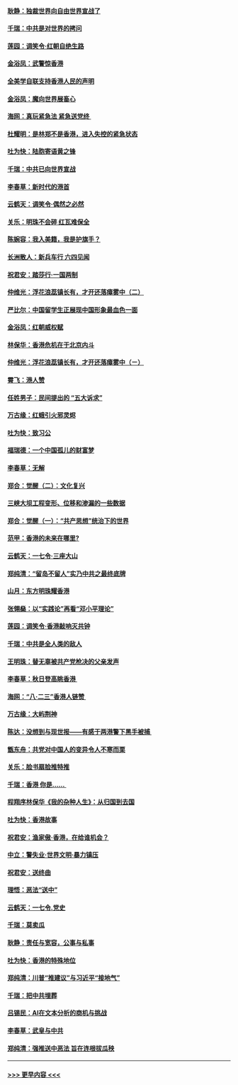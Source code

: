 #### [耿静：独裁世界向自由世界宣战了](../pages/nsc993/n11494190.md?t=09021911) 
#### [千瑞：中共是对世界的拷问](../pages/nsc993/n11493021.md?t=09021911) 
#### [莲园：调笑令‧红朝自绝生路](../pages/nsc993/n11493011.md?t=09021911) 
#### [金浴凤：武警惊香港](../pages/nsc993/n11492994.md?t=09021911) 
#### [全美学自联支持香港人民的声明](../pages/nsc993/n11492630.md?t=09021911) 
#### [金浴凤：魔向世界展畜心](../pages/nsc993/n11492599.md?t=09021911) 
#### [海网：真玩紧急法 紧急送党终 ](../pages/nsc993/n11492535.md?t=09021911) 
#### [杜耀明：是林郑不是香港，进入失控的紧急状态](../pages/nsc993/n11491420.md?t=09021911) 
#### [吐为快：陆胞寄语黄之锋](../pages/nsc993/n11491117.md?t=09021911) 
#### [千瑞：中共已向世界宣战](../pages/nsc993/n11490123.md?t=09021911) 
#### [李春草：新时代的港首](../pages/nsc993/n11489864.md?t=09021911) 
#### [云鹤天：调笑令·偶然之必然](../pages/nsc993/n11489701.md?t=09021911) 
#### [关乐：明珠不会碎 红瓦难保全](../pages/nsc993/n11489647.md?t=09021911) 
#### [陈婉容：我入美籍，我是护旗手？](../pages/nsc993/n11487908.md?t=09021911) 
#### [长洲散人：新兵车行 六四见闻](../pages/nsc993/n11487729.md?t=09021911) 
#### [祝君安：踏莎行‧一国两制](../pages/nsc993/n11487699.md?t=09021911) 
#### [仲维光：浮花浪蕊镇长有，才开还落瘴雾中（二）](../pages/nsc993/n11483286.md?t=09021911) 
#### [严比尔：中国留学生正展现中国形象最血色一面](../pages/nsc993/n11485145.md?t=09021911) 
#### [金浴凤：红朝威权赋](../pages/nsc993/n11485191.md?t=09021911) 
#### [林保华：香港危机在于北京内斗](../pages/nsc993/n11484593.md?t=09021911) 
#### [仲维光：浮花浪蕊镇长有，才开还落瘴雾中（ㄧ）](../pages/nsc993/n11483259.md?t=09021911) 
#### [霄飞：港人赞](../pages/nsc993/n11482957.md?t=09021911) 
#### [任姓男子：民间提出的 “五大诉求”](../pages/nsc993/n11482897.md?t=09021911) 
#### [万古缘：红蛾引火邪灵烬](../pages/nsc993/n11482886.md?t=09021911) 
#### [吐为快：致习公](../pages/nsc993/n11482867.md?t=09021911) 
#### [福瑞德：一个中国孤儿的财富梦](../pages/nsc993/n11482817.md?t=09021911) 
#### [李春草：无解](../pages/nsc993/n11482791.md?t=09021911) 
#### [郑合：觉醒（二）：文化复兴](../pages/nsc993/n11478025.md?t=09021911) 
#### [三峡大坝工程变形、位移和渗漏的一些数据](../pages/nsc993/n11478232.md?t=09021911) 
#### [郑合：觉醒（一）：“共产思想”统治下的世界](../pages/nsc993/n11477663.md?t=09021911) 
#### [范甲：香港的未来在哪里?](../pages/nsc993/n11477249.md?t=09021911) 
#### [云鹤天：一七令·三座大山](../pages/nsc993/n11477192.md?t=09021911) 
#### [郑纯清：“留岛不留人”实乃中共之最终底牌](../pages/nsc993/n11476160.md?t=09021911) 
#### [山月：东方明珠耀香港](../pages/nsc993/n11476077.md?t=09021911) 
#### [张翎燊：以“实践论”再看“邓小平理论”](../pages/nsc993/n11475733.md?t=09021911) 
#### [莲园：调笑令‧香港敲响灭共钟](../pages/nsc993/n11475723.md?t=09021911) 
#### [千瑞：中共是全人类的敌人](../pages/nsc993/n11475329.md?t=09021911) 
#### [王明珠：替无辜被共产党枪决的父亲发声](../pages/nsc993/n11474570.md?t=09021911) 
#### [李春草：秋日登高眺香港 ](../pages/nsc993/n11474491.md?t=09021911) 
#### [海网：“八·二三”香港人链赞 ](../pages/nsc993/n11474538.md?t=09021911) 
#### [万古缘：大屿荆神](../pages/nsc993/n11474401.md?t=09021911) 
#### [陈达：没想到与现世报——有感于两港警下黑手被捕 ](../pages/nsc993/n11472557.md?t=09021911) 
#### [甑东舟：共党对中国人的变异令人不寒而栗](../pages/nsc993/n11472496.md?t=09021911) 
#### [关乐：脸书扇脸推特推](../pages/nsc993/n11472488.md?t=09021911) 
#### [千瑞：香港  你是…… ](../pages/nsc993/n11472459.md?t=09021911) 
#### [程翔序林保华《我的杂种人生》：从归国到去国](../pages/nsc993/n11472369.md?t=09021911) 
#### [吐为快：香港故事](../pages/nsc993/n11471931.md?t=09021911) 
#### [祝君安：渔家傲‧香港，在给谁机会？](../pages/nsc993/n11469718.md?t=09021911) 
#### [中立：警失业‧世界文明‧暴力镇压](../pages/nsc993/n11467566.md?t=09021911) 
#### [祝君安：送终曲](../pages/nsc993/n11467546.md?t=09021911) 
#### [理悟：恶法“送中”](../pages/nsc993/n11467290.md?t=09021911) 
#### [云鹤天：一七令.党史](../pages/nsc993/n11464122.md?t=09021911) 
#### [千瑞：莫卖瓜](../pages/nsc993/n11463014.md?t=09021911) 
#### [耿静：责任与宽容，公事与私事](../pages/nsc993/n11462810.md?t=09021911) 
#### [吐为快：香港的特殊地位](../pages/nsc993/n11462562.md?t=09021911) 
#### [郑纯清：川普“推建议”与习近平“接地气”](../pages/nsc993/n11461683.md?t=09021911) 
#### [千瑞：把中共埋葬](../pages/nsc993/n11461658.md?t=09021911) 
#### [吕锡民：AI在文本分析的商机与挑战](../pages/nsc993/n11460607.md?t=09021911) 
#### [李春草：武皇与中共](../pages/nsc993/n11460589.md?t=09021911) 
#### [郑纯清：强推送中恶法 旨在连根拔瓜秧](../pages/nsc993/n11460526.md?t=09021911) 

----
#### [ >>> 更早内容 <<< ](../indexes/nsc993-earlier.md)
